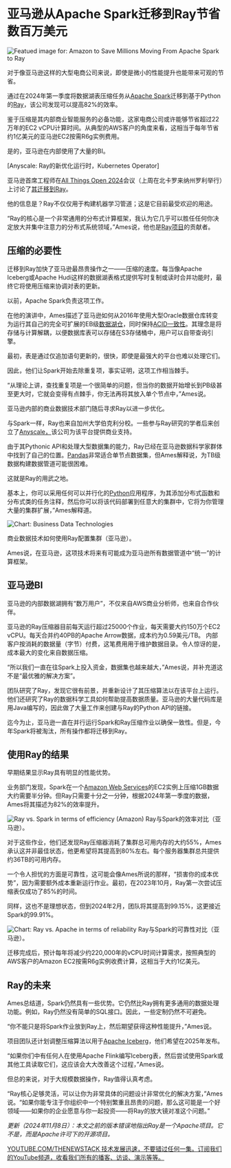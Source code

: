# 亚马逊从Apache Spark迁移到Ray节省数百万美元

![Featued image for: Amazon to Save Millions Moving From Apache Spark to Ray](https://cdn.thenewstack.io/media/2024/11/9632b561-patrick_ames-ato2024-1024x768.jpg)

对于像亚马逊这样的大型电商公司来说，即使是微小的性能提升也能带来可观的节省。

通过在2024年第一季度将数据湖表压缩任务从[Apache Spark](https://thenewstack.io/enhancing-the-flexibility-of-sparks-physical-plan-to-enable-execution-on-various-native-engines/)迁移到基于Python的[Ray](https://www.ray.io/)，该公司发现可以提高82%的效率。

鉴于压缩是其内部商业智能服务的必备功能，这家电商公司或许能够节省超过22万年的EC2 vCPU计算时间。从典型的AWS客户的角度来看，这相当于每年节省约1亿美元的亚马逊EC2按需R6g实例费用。

是的，亚马逊在内部使用了大量的BI。

[Anyscale: Ray的新优化运行时，Kubernetes Operator]

亚马逊首席工程师在[All Things Open 2024](https://allthingsopen.org/)会议（上周在北卡罗来纳州罗利举行）上讨论了[其迁移到Ray](https://aws.amazon.com/blogs/opensource/amazons-exabyte-scale-migration-from-apache-spark-to-ray-on-amazon-ec2/)。

他的信息是？Ray不仅仅用于构建机器学习管道；这是它目前最受欢迎的用途。

“Ray的核心是一个非常通用的分布式计算框架，我认为它几乎可以胜任任何你决定放大并集中注意力的分布式系统领域，”Ames说，他也是[Ray项目](https://github.com/ray-project/ray)的贡献者。

## 压缩的必要性

迁移到Ray加快了亚马逊最昂贵操作之一——压缩的速度。每当像Apache Iceberg或Apache Hudi这样的数据湖表格式提供写时复制或读时合并功能时，最终它将使用压缩来协调对表的更新。

以前，Apache Spark负责这项工作。

在他的演讲中，Ames描述了亚马逊如何从2016年使用大型Oracle数据仓库转变为运行其自己的完全可扩展的EB级[数据湖仓](https://thenewstack.io/showdown-at-the-lakehouse-databricks-muscles-up-with-tabular/)，同时保持[ACID一致性](https://thenewstack.io/acid-transactions-change-the-game-for-cassandra-developers/)。其理念是将存储与计算解耦，以便数据库表可以存储在S3存储桶中，用户可以自带查询引擎。

最初，表是通过仅追加语句更新的，很快，即使是最强大的平台也难以处理它们。

因此，他们让Spark开始去除重复项，事实证明，这项工作相当棘手。

“从理论上讲，查找重复项是一个很简单的问题，但当你的数据开始增长到PB级甚至更大时，它就会变得有点棘手，你无法再将其放入单个节点中，”Ames说。

亚马逊内部的商业数据技术部门随后寻求Ray以进一步优化。

与Spark一样，Ray也来自加州大学伯克利分校。一些参与Ray研究的学者后来创立了[Anyscale，](https://www.anyscale.com/platform)该公司为该平台提供商业支持。

由于其Pythonic API和处理大型数据集的能力，Ray已经在亚马逊数据科学家群体中找到了自己的位置。[Pandas](https://thenewstack.io/pandas-a-vital-python-tool-for-data-scientists/)非常适合单节点数据集，但Ames解释说，为TB级数据构建数据管道可能很困难。

这就是Ray的用武之地。

基本上，你可以采用任何可以并行化的[Python](https://thenewstack.io/what-is-python/)应用程序，为其添加分布式函数和分布式类的任务注释，然后你可以将该代码部署到任意大的集群中，它将为你管理大量的集群扩展，”Ames解释道。

![Chart: Business Data Technologies](https://cdn.thenewstack.io/media/2024/11/d604e2bb-heterogenous-ray-clusters.png)

商业数据技术如何使用Ray配置集群（亚马逊）。

Ames说，在亚马逊，这项技术将来有可能成为亚马逊所有数据管道中“统一”的计算框架。

## 亚马逊BI

亚马逊的内部数据湖拥有“数万用户”，不仅来自AWS商业分析师，也来自合作伙伴。

亚马逊的Ray压缩器目前每天运行超过25000个作业，每天需要大约150万个EC2 vCPU。每天合并约40PB的Apache Arrow数据，成本约为0.59美元/TB。
内部客户按消耗的数据量（字节）付费，这笔费用用于维护数据目录。令人惊讶的是，成本最大的变化来自数据压缩。

“所以我们一直在往Spark上投入资金，数据集也越来越大，”Ames说，并补充道这不是“最优雅的解决方案”。

团队研究了Ray，发现它很有前景，并重新设计了其压缩算法以在该平台上运行。他们还研究了Ray的数据科学工具如何帮助提高数据质量。亚马逊的大量代码库是用Java编写的，因此做了大量工作来创建与Ray的Python API的链接。

迄今为止，亚马逊一直在并行运行Spark和Ray压缩作业以确保一致性。但是，今年Spark将被淘汰，所有操作都将迁移到Ray。

## 使用Ray的结果
早期结果显示Ray具有明显的性能优势。

业务部门发现，Spark在一个[Amazon Web Services](https://aws.amazon.com/?utm_content=inline+mention)的EC2实例上压缩1GB数据大约需要半分钟。但Ray只需要十分之一分钟，根据2024年第一季度的数据，Ames将其描述为82%的效率提升。

![Ray vs. Spark in terms of efficiency (Amazon)](https://cdn.thenewstack.io/media/2024/11/6f40cf1d-ray-v-spark-efficiency-chart.png)
Ray与Spark的效率对比（亚马逊）。

对于这些作业，他们还发现Ray压缩器消耗了集群总可用内存的大约55%，Ames承认这并非最佳状态，他更希望将其提高到80%左右。每个服务器集群总共提供约36TB的可用内存。

一个令人担忧的方面是可靠性，这可能会像Ames所说的那样，“损害你的成本优势”，因为需要额外成本重新运行作业。最初，在2023年10月，Ray第一次尝试压缩表仅成功了85%的时间。

同样，这也不是理想状态，但到2024年2月，团队将其提高到99.15%，这更接近Spark的99.91%。

![Chart: Ray vs. Apache in terms of reliability](https://cdn.thenewstack.io/media/2024/11/00adbcea-ray-v-spark-reliability.png)
Ray与Spark的可靠性对比（亚马逊）。

迁移完成后，预计每年将减少约220,000年的vCPU时间计算需求，按照典型的AWS客户的Amazon EC2按需R6g实例收费计算，这相当于大约1亿美元。

## Ray的未来
Ames总结道，Spark仍然具有一些优势。它仍然比Ray拥有更多通用的数据处理功能。例如，Ray仍然没有简单的SQL接口。因此，一些定制仍然不可避免。

“你不能只是将Spark作业放到Ray上，然后期望获得这种性能提升，”Ames说。

项目团队还计划调整压缩算法以用于[Apache Iceberg](https://thenewstack.io/snowflake-databricks-and-the-fight-for-apache-iceberg-tables/)，他们希望在2025年发布。

“如果你们中有任何人在使用Apache Flink编写Iceberg表，然后尝试使用Spark或其他工具读取它们，这应该会大大改善这个过程，”Ames说。

但总的来说，对于大规模数据操作，Ray值得认真考虑。

“Ray核心足够灵活，可以让你为非常具体的问题设计非常优化的解决方案，”Ames说。“如果你能专注于你组织中一个特别繁重且昂贵的问题，那么这可能是一个好领域——如果你的企业愿意与你一起投资——将Ray的放大镜对准这个问题。”

*更新（2024年11月8日）：本文之前的版本错误地指出Ray是一个Apache项目。它不是，而是Apache许可下的开源项目。*

[YOUTUBE.COM/THENEWSTACK 技术发展迅速，不要错过任何一集。订阅我们的YouTube频道，收看我们所有的播客、访谈、演示等等。](https://youtube.com/thenewstack?sub_confirmation=1)